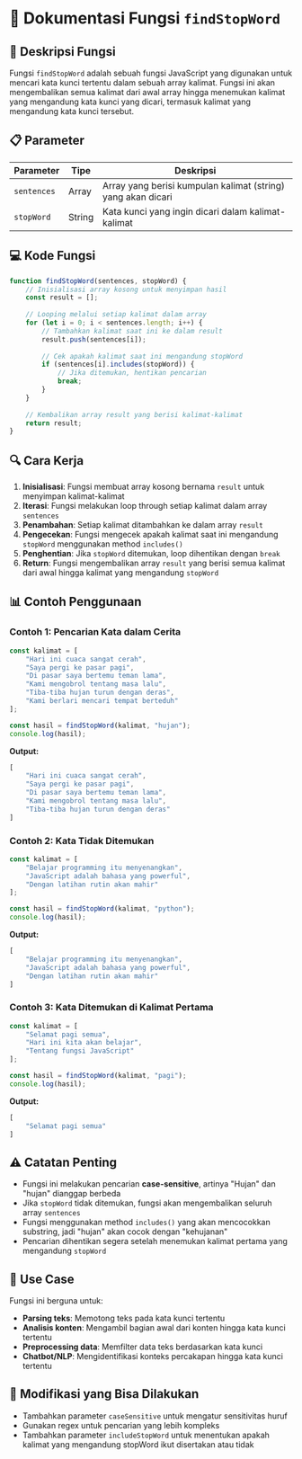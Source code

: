 # 📝 Dokumentasi Fungsi `findStopWord`

## 🎯 Deskripsi Fungsi

Fungsi `findStopWord` adalah sebuah fungsi JavaScript yang digunakan untuk mencari kata kunci tertentu dalam sebuah array kalimat. Fungsi ini akan mengembalikan semua kalimat dari awal array hingga menemukan kalimat yang mengandung kata kunci yang dicari, termasuk kalimat yang mengandung kata kunci tersebut.

## 📋 Parameter

| Parameter | Tipe | Deskripsi |
|-----------|------|-----------|
| `sentences` | Array | Array yang berisi kumpulan kalimat (string) yang akan dicari |
| `stopWord` | String | Kata kunci yang ingin dicari dalam kalimat-kalimat |

## 💻 Kode Fungsi

```javascript
function findStopWord(sentences, stopWord) {
    // Inisialisasi array kosong untuk menyimpan hasil
    const result = [];
    
    // Looping melalui setiap kalimat dalam array
    for (let i = 0; i < sentences.length; i++) {
        // Tambahkan kalimat saat ini ke dalam result
        result.push(sentences[i]);
        
        // Cek apakah kalimat saat ini mengandung stopWord
        if (sentences[i].includes(stopWord)) {
            // Jika ditemukan, hentikan pencarian
            break;
        }
    }
    
    // Kembalikan array result yang berisi kalimat-kalimat
    return result;
}
```

## 🔍 Cara Kerja

1. **Inisialisasi**: Fungsi membuat array kosong bernama `result` untuk menyimpan kalimat-kalimat
2. **Iterasi**: Fungsi melakukan loop through setiap kalimat dalam array `sentences`
3. **Penambahan**: Setiap kalimat ditambahkan ke dalam array `result`
4. **Pengecekan**: Fungsi mengecek apakah kalimat saat ini mengandung `stopWord` menggunakan method `includes()`
5. **Penghentian**: Jika `stopWord` ditemukan, loop dihentikan dengan `break`
6. **Return**: Fungsi mengembalikan array `result` yang berisi semua kalimat dari awal hingga kalimat yang mengandung `stopWord`

## 📊 Contoh Penggunaan

### Contoh 1: Pencarian Kata dalam Cerita
```javascript
const kalimat = [
    "Hari ini cuaca sangat cerah",
    "Saya pergi ke pasar pagi",
    "Di pasar saya bertemu teman lama",
    "Kami mengobrol tentang masa lalu",
    "Tiba-tiba hujan turun dengan deras",
    "Kami berlari mencari tempat berteduh"
];

const hasil = findStopWord(kalimat, "hujan");
console.log(hasil);
```

**Output:**
```javascript
[
    "Hari ini cuaca sangat cerah",
    "Saya pergi ke pasar pagi", 
    "Di pasar saya bertemu teman lama",
    "Kami mengobrol tentang masa lalu",
    "Tiba-tiba hujan turun dengan deras"
]
```

### Contoh 2: Kata Tidak Ditemukan
```javascript
const kalimat = [
    "Belajar programming itu menyenangkan",
    "JavaScript adalah bahasa yang powerful",
    "Dengan latihan rutin akan mahir"
];

const hasil = findStopWord(kalimat, "python");
console.log(hasil);
```

**Output:**
```javascript
[
    "Belajar programming itu menyenangkan",
    "JavaScript adalah bahasa yang powerful", 
    "Dengan latihan rutin akan mahir"
]
```

### Contoh 3: Kata Ditemukan di Kalimat Pertama
```javascript
const kalimat = [
    "Selamat pagi semua",
    "Hari ini kita akan belajar",
    "Tentang fungsi JavaScript"
];

const hasil = findStopWord(kalimat, "pagi");
console.log(hasil);
```

**Output:**
```javascript
[
    "Selamat pagi semua"
]
```

## ⚠️ Catatan Penting

- Fungsi ini melakukan pencarian **case-sensitive**, artinya "Hujan" dan "hujan" dianggap berbeda
- Jika `stopWord` tidak ditemukan, fungsi akan mengembalikan seluruh array `sentences`
- Fungsi menggunakan method `includes()` yang akan mencocokkan substring, jadi "hujan" akan cocok dengan "kehujanan"
- Pencarian dihentikan segera setelah menemukan kalimat pertama yang mengandung `stopWord`

## 🚀 Use Case

Fungsi ini berguna untuk:
- **Parsing teks**: Memotong teks pada kata kunci tertentu
- **Analisis konten**: Mengambil bagian awal dari konten hingga kata kunci tertentu
- **Preprocessing data**: Memfilter data teks berdasarkan kata kunci
- **Chatbot/NLP**: Mengidentifikasi konteks percakapan hingga kata kunci tertentu

## 🔧 Modifikasi yang Bisa Dilakukan

- Tambahkan parameter `caseSensitive` untuk mengatur sensitivitas huruf
- Gunakan regex untuk pencarian yang lebih kompleks
- Tambahkan parameter `includeStopWord` untuk menentukan apakah kalimat yang mengandung stopWord ikut disertakan atau tidak
